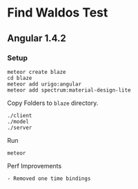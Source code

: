# Find Waldos Test

## Angular 1.4.2

### Setup 

    meteor create blaze
    cd blaze
    meteor add urigo:angular
    meteor add spectrum:material-design-lite
    
Copy Folders to `blaze` directory.

    ./client
    ./model
    ./server
    
Run

    meteor


Perf Improvements

    - Removed one time bindings